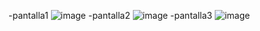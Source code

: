 -pantalla1
![image](https://github.com/user-attachments/assets/8a4a8dfb-d6c0-4235-8ec2-240442ca2f54)
-pantalla2
![image](https://github.com/user-attachments/assets/356e1bc3-06b8-45d6-a80b-928fb1c8b932)
-pantalla3
![image](https://github.com/user-attachments/assets/fe678d09-5008-4879-b6d9-7b05818365d0)


